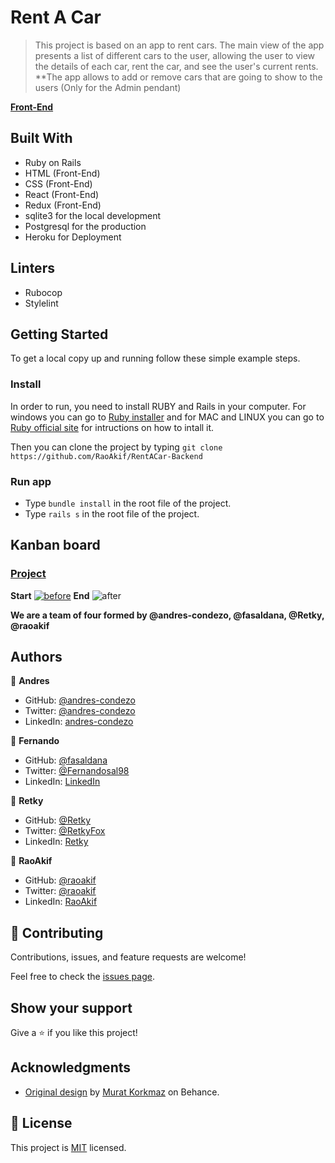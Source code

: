 # Rent A Car

> This project is based on an app to rent cars.
The main view of the app presents a list of different cars to the user, allowing the user to view the details of each car, rent the car, and see the user's current rents.
**The app allows to add or remove cars that are going to show to the users (Only for the Admin pendant)

**[Front-End](https://github.com/RaoAkif/RentACar-Frontend)**

## Built With
- Ruby on Rails
- HTML (Front-End)
- CSS (Front-End)
- React (Front-End)
- Redux (Front-End)
- sqlite3 for the local development
- Postgresql for the production
- Heroku for Deployment

## Linters
- Rubocop
- Stylelint

## Getting Started

To get a local copy up and running follow these simple example steps.

### Install
In order to run, you need to install RUBY and Rails in your computer. For windows you can go to [Ruby installer](https://rubyinstaller.org/) and for MAC and LINUX you can go to [Ruby official site](https://www.ruby-lang.org/en/downloads/) for intructions on how to intall it.

Then you can clone the project by typing ```git clone https://github.com/RaoAkif/RentACar-Backend```

### Run app
- Type ```bundle install``` in the root file of the project.
- Type ```rails s``` in the root file of the project.

## Kanban board
### [Project](https://github.com/users/RaoAkif/projects/10)
**Start**
[![before](https://user-images.githubusercontent.com/61361037/184034736-8a40837c-5733-4689-93e5-68d8283013f5.png)](https://github.com/RaoAkif/RentACar-Frontend/issues/28)
**End**
![after](https://user-images.githubusercontent.com/93499010/186792488-41f54ee1-25a6-4eee-a87a-86cb488c5e9a.PNG)

**We are a team of four formed by @andres-condezo, @fasaldana, @Retky, @raoakif**

## Authors

👤 **Andres**

- GitHub: [@andres-condezo](https://github.com/andres-condezo)
- Twitter: [@andres-condezo](https://twitter.com/andres_condezo)
- LinkedIn: [andres-condezo](https://www.linkedin.com/in/andres-condezo/)

👤 **Fernando**

- GitHub: [@fasaldana](https://github.com/fasaldana)
- Twitter: [@Fernandosal98](https://twitter.com/Fernandosal98)
- LinkedIn: [LinkedIn](https://www.linkedin.com/in/fernando-saldana-8bbb89228/)

👤 **Retky**

- GitHub: [@Retky](https://github.com/Retky "J. Luis Arredondo GitHub")
- Twitter: [@RetkyFox](https://twitter.com/retkyFox "J. Luis Arredondo Twitter")
- LinkedIn: [Retky](https://www.linkedin.com/in/Retky "J. Luis Arredondo LinkedIn")

👤 **RaoAkif**

- GitHub: [@raoakif](https://github.com/RaoAkif)
- Twitter: [@raoakif](https://twitter.com/RaoAkif)
- LinkedIn: [RaoAkif](https://linkedin.com/in/RaoAkif)

## 🤝 Contributing

Contributions, issues, and feature requests are welcome!

Feel free to check the [issues page](../../issues/).

## Show your support

Give a ⭐️ if you like this project!

## Acknowledgments

-  [Original design](https://www.behance.net/gallery/26425031/Vespa-Responsive-Redesign) by [Murat Korkmaz](https://www.behance.net/muratk) on Behance.

## 📝 License

This project is [MIT](./MIT.md) licensed.
